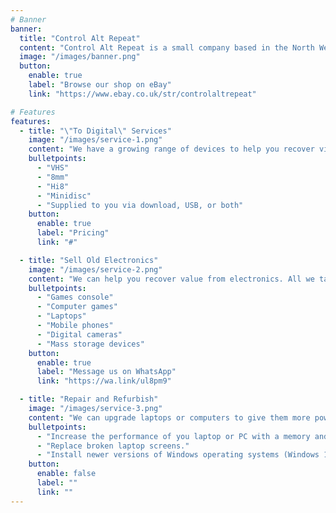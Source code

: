 ```yaml
---
# Banner
banner:
  title: "Control Alt Repeat"
  content: "Control Alt Repeat is a small company based in the North West of the UK. We're aiming to reduce electronic waste going unloved or to waste. We can help with recoving old memories from tapes, selling your unused games consoles, or minor repairs and refurbishing. Read on to find out more about our services."
  image: "/images/banner.png"
  button:
    enable: true
    label: "Browse our shop on eBay"
    link: "https://www.ebay.co.uk/str/controlaltrepeat"

# Features
features:
  - title: "\"To Digital\" Services"
    image: "/images/service-1.png"
    content: "We have a growing range of devices to help you recover video, audio, and data from old media:"
    bulletpoints:
      - "VHS"
      - "8mm"
      - "Hi8"
      - "Minidisc"
      - "Supplied to you via download, USB, or both"
    button:
      enable: true
      label: "Pricing"
      link: "#"

  - title: "Sell Old Electronics"
    image: "/images/service-2.png"
    content: "We can help you recover value from electronics. All we take is a 20% commission from the final sale price:"
    bulletpoints:
      - "Games console"
      - "Computer games"
      - "Laptops"
      - "Mobile phones"
      - "Digital cameras"
      - "Mass storage devices"
    button:
      enable: true
      label: "Message us on WhatsApp"
      link: "https://wa.link/ul8pm9"

  - title: "Repair and Refurbish"
    image: "/images/service-3.png"
    content: "We can upgrade laptops or computers to give them more power and longer life. Often this is a simple process. However it may not always be possible with some types of laptop:"
    bulletpoints:
      - "Increase the performance of you laptop or PC with a memory and RAM upgrade."
      - "Replace broken laptop screens."
      - "Install newer versions of Windows operating systems (Windows 11) or go Linux!"
    button:
      enable: false
      label: ""
      link: ""
---
```

